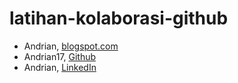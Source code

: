 # latihan-kolaborasi-github

* Andrian, [blogspot.com](https://adrandrian123.blogspot.com/2020/01/my-profil.html)
* Andrian17, [Github](https://github.com/Andrian17)
* Andrian, [LinkedIn](https://www.linkedin.com/in/andrian-andrian-9723051a8/)
